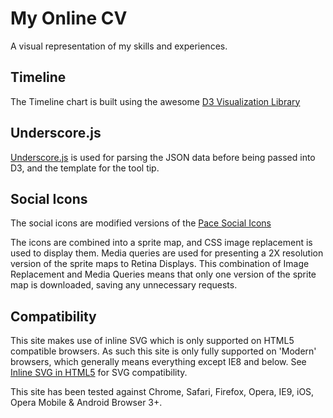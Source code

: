 # My Online CV

A visual representation of my skills and experiences.

## Timeline

The Timeline chart is built using the awesome [D3 Visualization Library](http://d3js.org/)

## Underscore.js

[Underscore.js](http://documentcloud.github.com/underscore/) is used for parsing the JSON data before being passed into D3, and the template for the tool tip. 

## Social Icons

The social icons are modified versions of the [Pace Social Icons](http://www.designdeck.co.uk/a/1252)

The icons are combined into a sprite map, and CSS image replacement is used to display them. Media queries are used for presenting a 2X resolution version of the sprite maps to Retina Displays. This combination of Image Replacement and Media Queries means that only one version of the sprite map is downloaded, saving any unnecessary requests.

## Compatibility

This site makes use of inline SVG which is only supported on HTML5 compatible browsers. As such this site is only fully supported on 'Modern' browsers, which generally means everything except IE8 and below. See [Inline SVG in HTML5](http://caniuse.com/svg-html5) for SVG compatibility.

This site has been tested against Chrome, Safari, Firefox, Opera, IE9, iOS, Opera Mobile &amp; Android Browser 3+. 

